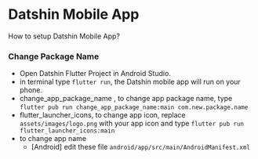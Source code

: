 # Datshin Mobile App
How to setup Datshin Mobile App?

### Change Package Name
- Open Datshin Flutter Project in Android Studio.
- in terminal type ```flutter run```, the Datshin mobile app will run on your phone.
- change_app_package_name , to change app package name, type ```flutter pub run change_app_package_name:main com.new.package.name```
- flutter_launcher_icons, to change app icon, replace ```assets/images/logo.png``` with your app icon and  type ```flutter pub run flutter_launcher_icons:main```
- to change app name
  - [Android] edit these file ```android/app/src/main/AndroidManifest.xml```